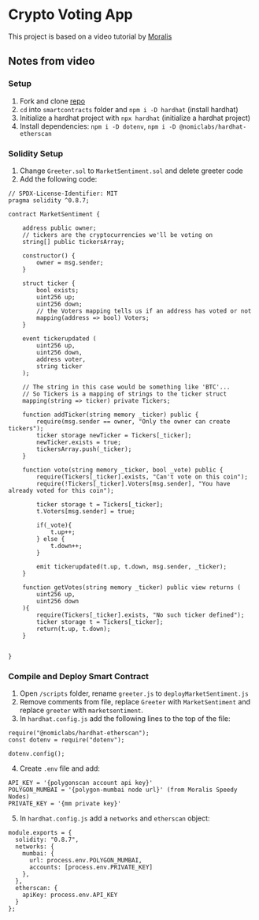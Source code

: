 # Crypto Voting App
This project is based on a video tutorial by [Moralis](https://www.youtube.com/watch?v=MI_Se26Sfmo)

## Notes from video

### Setup
1. Fork and clone [repo](https://github.com/IAmJaysWay/FirstDapp-Starter) 
1. `cd` into `smartcontracts` folder and `npm i -D hardhat` (install hardhat)
2. Initialize a hardhat project with `npx hardhat` (initialize a hardhat project)
3. Install dependencies: `npm i -D dotenv`, `npm i -D @nomiclabs/hardhat-etherscan`

### Solidity Setup
1. Change `Greeter.sol` to `MarketSentiment.sol` and delete greeter code
2. Add the following code:

```sol
// SPDX-License-Identifier: MIT
pragma solidity ^0.8.7;

contract MarketSentiment {

    address public owner;
    // tickers are the cryptocurrencies we'll be voting on
    string[] public tickersArray;

    constructor() {
        owner = msg.sender;
    }

    struct ticker {
        bool exists;
        uint256 up;
        uint256 down;
        // the Voters mapping tells us if an address has voted or not
        mapping(address => bool) Voters;
    }

    event tickerupdated (
        uint256 up,
        uint256 down,
        address voter,
        string ticker
    );

    // The string in this case would be something like 'BTC'...
    // So Tickers is a mapping of strings to the ticker struct
    mapping(string => ticker) private Tickers;

    function addTicker(string memory _ticker) public {
        require(msg.sender == owner, "Only the owner can create tickers");
        ticker storage newTicker = Tickers[_ticker];
        newTicker.exists = true;
        tickersArray.push(_ticker);
    }

    function vote(string memory _ticker, bool _vote) public {
        require(Tickers[_ticker].exists, "Can't vote on this coin");
        require(!Tickers[_ticker].Voters[msg.sender], "You have already voted for this coin");

        ticker storage t = Tickers[_ticker];
        t.Voters[msg.sender] = true;

        if(_vote){
            t.up++;
        } else {
            t.down++;
        }

        emit tickerupdated(t.up, t.down, msg.sender, _ticker);
    }

    function getVotes(string memory _ticker) public view returns (
        uint256 up,
        uint256 down
    ){
        require(Tickers[_ticker].exists, "No such ticker defined");
        ticker storage t = Tickers[_ticker];
        return(t.up, t.down);
    }


}
```

### Compile and Deploy Smart Contract
1. Open `/scripts` folder, rename `greeter.js` to `deployMarketSentiment.js`
2. Remove comments from file, replace `Greeter` with `MarketSentiment` and replace `greeter` with `marketsentiment`.
3. In `hardhat.config.js` add the following lines to the top of the file:
```
require("@nomiclabs/hardhat-etherscan");
const dotenv = require("dotenv");

dotenv.config();
```
4. Create `.env` file and add:
```
API_KEY = '{polygonscan account api key}'
POLYGON_MUMBAI = '{polygon-mumbai node url}' (from Moralis Speedy Nodes)
PRIVATE_KEY = '{mm private key}'
```
5. In `hardhat.config.js` add a `networks` and `etherscan` object:
```
module.exports = {
  solidity: "0.8.7",
  networks: {
    mumbai: {
      url: process.env.POLYGON_MUMBAI,
      accounts: [process.env.PRIVATE_KEY]
    },
  },
  etherscan: {
    apiKey: process.env.API_KEY
  }
};
```
